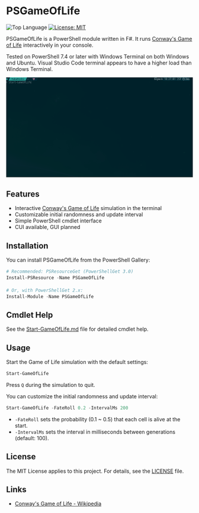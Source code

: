 # PSGameOfLife

![Top Language](https://img.shields.io/github/languages/top/krymtkts/PSGameOfLife?color=%23b845fc)
[![License: MIT](https://img.shields.io/badge/License-MIT-blue.svg)](https://opensource.org/licenses/MIT)

PSGameOfLife is a PowerShell module written in F#.
It runs [Conway's Game of Life](https://en.wikipedia.org/wiki/Conway%27s_Game_of_Life) interactively in your console.

Tested on PowerShell 7.4 or later with Windows Terminal on both Windows and Ubuntu.
Visual Studio Code terminal appears to have a higher load than Windows Terminal.

![capture](./docs/images/psgameoflife.gif)

## Features

- Interactive [Conway's Game of Life](https://en.wikipedia.org/wiki/Conway%27s_Game_of_Life) simulation in the terminal
- Customizable initial randomness and update interval
- Simple PowerShell cmdlet interface
- CUI available, GUI planned

## Installation

You can install PSGameOfLife from the PowerShell Gallery:

```powershell
# Recommended: PSResourceGet (PowerShellGet 3.0)
Install-PSResource -Name PSGameOfLife

# Or, with PowerShellGet 2.x:
Install-Module -Name PSGameOfLife
```

## Cmdlet Help

See the [Start-GameOfLife.md](./docs/PSGameOfLife/Start-GameOfLife.md) file for detailed cmdlet help.

## Usage

Start the Game of Life simulation with the default settings:

```powershell
Start-GameOfLife
```

Press `Q` during the simulation to quit.

You can customize the initial randomness and update interval:

```powershell
Start-GameOfLife -FateRoll 0.2 -IntervalMs 200
```

- `-FateRoll` sets the probability (0.1 ~ 0.5) that each cell is alive at the start.
- `-IntervalMs` sets the interval in milliseconds between generations (default: 100).

## License

The MIT License applies to this project. For details, see the [LICENSE](./LICENSE) file.

## Links

- [Conway's Game of Life - Wikipedia](https://en.wikipedia.org/wiki/Conway%27s_Game_of_Life)
